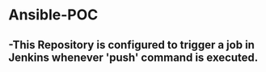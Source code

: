 # Ansible-POC

-This Repository is configured to trigger a job in Jenkins whenever 'push' command is executed.
-
